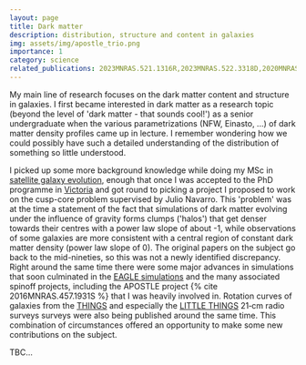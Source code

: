 ```yaml
---
layout: page
title: Dark matter
description: distribution, structure and content in galaxies
img: assets/img/apostle_trio.png
importance: 1
category: science
related_publications: 2023MNRAS.521.1316R,2023MNRAS.522.3318D,2020MNRAS.495...58S,2019MNRAS.482..821O,2018MNRAS.476.2168M,2018MNRAS.474.1398G,2017MNRAS.464.2419S,2016MNRAS.460.3610O,2016MNRAS.457.1931S,2015MNRAS.452.3650O
---
```


My main line of research focuses on the dark matter content and structure in galaxies. I first became interested in dark matter as a research topic (beyond the level of 'dark matter - that sounds cool!') as a senior undergraduate when the various parametrizations (NFW, Einasto, ...) of dark matter density profiles came up in lecture. I remember wondering how we could possibly have such a detailed understanding of the distribution of something so little understood.

I picked up some more background knowledge while doing my MSc in [satellite galaxy evolution](/projects/satellites), enough that once I was accepted to the PhD programme in [Victoria](www.uvic.ca) and got round to picking a project I proposed to work on the cusp-core problem supervised by Julio Navarro. This 'problem' was at the time a statement of the fact that simulations of dark matter evolving under the influence of gravity forms clumps ('halos') that get denser towards their centres with a power law slope of about -1, while observations of some galaxies are more consistent with a central region of constant dark matter density (power law slope of 0). The original papers on the subject go back to the mid-nineties, so this was not a newly identified discrepancy. Right around the same time there were some major advances in simulations that soon culminated in the [EAGLE simulations](https://doi.org/10.1093/mnras/stu2058) and the many associated spinoff projects, including the APOSTLE project {% cite 2016MNRAS.457.1931S %} that I was heavily involved in. Rotation curves of galaxies from the [THINGS](https://doi.org/10.1088/0004-6256/141/6/193) and especially the [LITTLE&nbsp;THINGS](https://doi.org/10.1088/0004-6256/149/6/180) 21&#8209;cm radio surveys surveys were also being published around the same time. This combination of circumstances offered an opportunity to make some new contributions on the subject.

TBC...

<!-- Dwarf galaxies typically have low stellar and gas densities, low enough that even in there centres the dark matter density can be higher than the visible matter density. Since the dark matter is then the main contributor to the gravitational potential, dwarf galaxies make good targets for study since the dark matter 'signal' is high relative to the visible matter 'noise'.

{% include figure.html path="assets/img/colibre.png" class="img-fluid rounded" width="65%" caption="bla" %}
-->